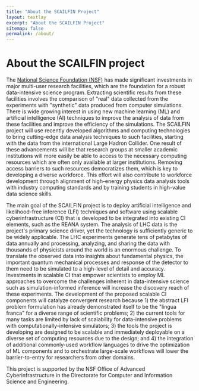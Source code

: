 ```yaml
---
title: "About the SCAILFIN Project"
layout: textlay
excerpt: "About the SCAILFIN Project"
sitemap: false
permalink: /about/
---
```


# About the SCAILFIN project

The [National Science Foundation (NSF)](http://www.nsf.gov) has made significant investments in major multi-user research facilities, which are the foundation for a robust data-intensive science program. Extracting scientific results from these facilities involves the comparison of "real" data collected from the experiments with "synthetic" data produced from computer simulations. There is wide growing interest in using new machine learning (ML) and artificial intelligence (AI) techniques to improve the analysis of data from these facilities and improve the efficiency of the simulations. The SCAILFIN project will use recently developed algorithms and computing technologies to bring cutting-edge data analysis techniques to such facilities, starting with the data from the international Large Hadron Collider. One result of these advancements will be that research groups at smaller academic institutions will more easily be able to access to the necessary computing resources which are often only available at larger institutions. Removing access barriers to such resources democratizes them, which is key to developing a diverse workforce. This effort will also contribute to workforce development through alignment of high-energy physics data analysis tools with industry computing standards and by training students in high-value data science skills.

The main goal of the SCAILFIN project is to deploy artificial intelligence and likelihood-free inference (LFI) techniques and software using scalable cyberinfrastructure (CI) that is developed to be integrated into existing CI elements, such as the REANA system. The analysis of LHC data is the project's primary science driver, yet the technology is sufficiently generic to be widely applicable. The LHC experiments generate tens of petabytes of data annually and processing, analyzing, and sharing the data with thousands of physicists around the world is an enormous challenge. To translate the observed data into insights about fundamental physics, the important quantum mechanical processes and response of the detector to them need to be simulated to a high-level of detail and accuracy. Investments in scalable CI that empower scientists to employ ML approaches to overcome the challenges inherent in data-intensive science such as simulation-informed inference will increase the discovery reach of these experiments. The development of the proposed scalable CI components will catalyze convergent research because 1) the abstract LFI problem formulation has already demonstrated itself to be the "lingua franca" for a diverse range of scientific problems; 2) the current tools for many tasks are limited by lack of scalability for data-intensive problems with computationally-intensive simulators; 3) the tools the project is developing are designed to be scalable and immediately deployable on a diverse set of computing resources due to the design; and 4) the integration of additional commonly-used workflow languages to drive the optimization of ML components and to orchestrate large-scale workflows will lower the barrier-to-entry for researchers from other domains.

This project is supported by the NSF Office of Advanced Cyberinfrastructure in the Directorate for Computer and Information Science and Engineering.
